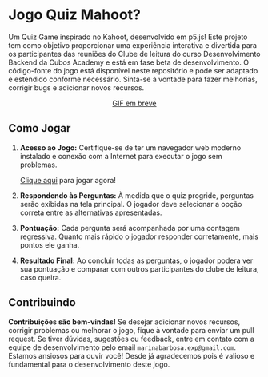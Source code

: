 # Jogo Quiz Mahoot?

Um Quiz Game inspirado no Kahoot, desenvolvido em p5.js! Este projeto tem como objetivo proporcionar uma experiência interativa e divertida para os participantes das reuniões do Clube de leitura do curso Desenvolvimento Backend da Cubos Academy e está em fase beta de desenvolvimento. O código-fonte do jogo está disponível neste repositório e pode ser adaptado e estendido conforme necessário. Sinta-se à vontade para fazer melhorias, corrigir bugs e adicionar novos recursos.
<div align='center'>
  
[GIF em breve]()
</div>

## Como Jogar

1. **Acesso ao Jogo:** Certifique-se de ter um navegador web moderno instalado e conexão com a Internet para executar o jogo sem problemas.

    [Clique aqui](https://marina-barbosa.github.io/Jogo-Quiz/) para jogar agora!

2. **Respondendo às Perguntas:** À medida que o quiz progride, perguntas serão exibidas na tela principal. O jogador deve selecionar a opção correta entre as alternativas apresentadas.

3. **Pontuação:** Cada pergunta será acompanhada por uma contagem regressiva. Quanto mais rápido o jogador responder corretamente, mais pontos ele ganha.

4. **Resultado Final:** Ao concluir todas as perguntas, o jogador podera ver sua pontuação e comparar com outros participantes do clube de leitura, caso queira.


## Contribuindo

**Contribuições são bem-vindas!** Se desejar adicionar novos recursos, corrigir problemas ou melhorar o jogo, fique à vontade para enviar um pull request. Se tiver dúvidas, sugestões ou feedback, entre em contato com a equipe de desenvolvimento pelo email `marinabarbosa.exp@gmail.com`. Estamos ansiosos para ouvir você! Desde já agradecemos pois é valioso e fundamental para o desenvolvimento deste jogo. 



